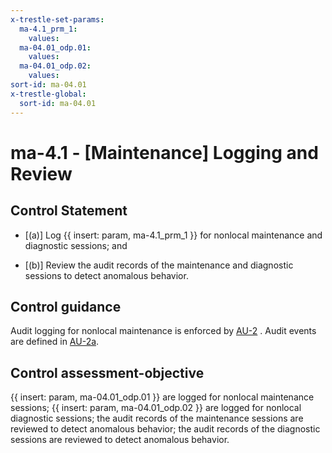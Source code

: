 ```yaml
---
x-trestle-set-params:
  ma-4.1_prm_1:
    values:
  ma-04.01_odp.01:
    values:
  ma-04.01_odp.02:
    values:
sort-id: ma-04.01
x-trestle-global:
  sort-id: ma-04.01
---
```


# ma-4.1 - \[Maintenance\] Logging and Review

## Control Statement

- \[(a)\] Log {{ insert: param, ma-4.1_prm_1 }} for nonlocal maintenance and diagnostic sessions; and

- \[(b)\] Review the audit records of the maintenance and diagnostic sessions to detect anomalous behavior.

## Control guidance

Audit logging for nonlocal maintenance is enforced by [AU-2](#au-2) . Audit events are defined in [AU-2a](#au-2_smt.a).

## Control assessment-objective

{{ insert: param, ma-04.01_odp.01 }} are logged for nonlocal maintenance sessions;
{{ insert: param, ma-04.01_odp.02 }} are logged for nonlocal diagnostic sessions;
the audit records of the maintenance sessions are reviewed to detect anomalous behavior;
the audit records of the diagnostic sessions are reviewed to detect anomalous behavior.
